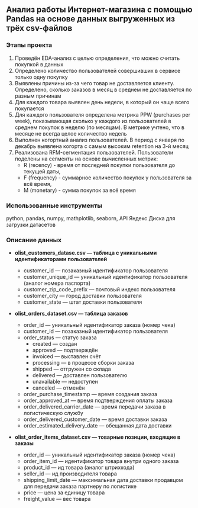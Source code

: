 ## Анализ работы Интернет-магазина с помощью Pandas на основе данных выгруженных из трёх csv-файлов

### Этапы проекта

1. Проведён EDA-анализ с целью определения, что можно считать покупкой в данных
2. Определено количество пользователей совершивших в сервисе только одну покупку
3. Выявлены причины из-за чего товар не доставляется клиенту. Определено, сколько заказов в месяц в среднем не доставляется по разным причинам
4. Для каждого товара выявлен день недели, в который он чаще всего покупается
5. Для каждого пользователя определена метрика PPW (purchases per week), показывающая сколько у каждого из пользователей в среднем покупок в неделю (по месяцам). В метрике учтено, что в месяце не всегда целое количество недель
6. Выполнен когортный анализ пользователей. В период с января по декабрь выявлена когорта с самым высоким retention на 3-й месяц
7. Реализована RFM-сегментация пользователей. Пользователи поделены на сегменты на основе вычисленных метрик: 
	- R (recency) - время от последней покупки пользователя до текущей даты, 
	- F (frequency) - суммарное количество покупок у пользователя за всё время, 
	- M (monetary) - сумма покупок за всё время

### Использованные инструменты
python, pandas, numpy, mathplotlib, seaborn, API Яндекс Диска для загрузки датасетов

### Описание данных

- **olist_customers_datase.csv — таблица с уникальными идентификаторами пользователей**
  - customer_id — позаказный идентификатор пользователя
  - customer_unique_id —  уникальный идентификатор пользователя  (аналог номера паспорта)
  - customer_zip_code_prefix —  почтовый индекс пользователя
  - customer_city —  город доставки пользователя
  - customer_state —  штат доставки пользователя

- **olist_orders_dataset.csv —  таблица заказов**
  - order_id —  уникальный идентификатор заказа (номер чека)
  - customer_id —  позаказный идентификатор пользователя
  - order_status —  статус заказа
      - created —  создан
      - approved —  подтверждён
      - invoiced —  выставлен счёт
      - processing —  в процессе сборки заказа
      - shipped —  отгружен со склада
      - delivered —  доставлен пользователю
      - unavailable —  недоступен
      - canceled —  отменён
  - order_purchase_timestamp —  время создания заказа
  - order_approved_at —  время подтверждения оплаты заказа
  - order_delivered_carrier_date —  время передачи заказа в логистическую службу
  - order_delivered_customer_date —  время доставки заказа
  - order_estimated_delivery_date —  обещанная дата доставки

- **olist_order_items_dataset.csv —  товарные позиции, входящие в заказы**
  - order_id —  уникальный идентификатор заказа (номер чека)
  - order_item_id —  идентификатор товара внутри одного заказа
  - product_id —  ид товара (аналог штрихкода)
  - seller_id — ид производителя товара
  - shipping_limit_date —  максимальная дата доставки продавцом для передачи заказа партнеру по логистике
  - price —  цена за единицу товара
  - freight_value —  вес товара
  
